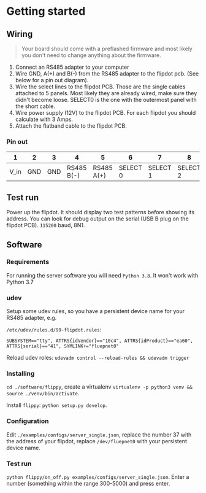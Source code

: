 # Getting started

## Wiring
> Your board should come with a preflashed firmware and most likely you don't need to change anything about the firmware.

1. Connect an RS485 adapter to your computer
2. Wire GND, A(+) and B(-) from the RS485 adapter to the flipdot pcb. (See below for a pin out diagram). 
3. Wire the select lines to the flipdot PCB. Those are the single cables attached to 5 panels. Most likely they are already wired, make sure they didn't become loose. SELECT0 is the one with the outermost panel with the short cable.
4. Wire power supply (12V) to the flipdot PCB. For each flipdot you should calculate with 3 Amps.
5. Attach the flatband cable to the flipdot PCB.

### Pin out
| 1    | 2   | 3   | 4          | 5          | 6        | 7        | 8        | 9        | 10       |
|------|-----|-----|------------|------------|----------|----------|----------|----------|----------|
| V_in | GND | GND | RS485 B(-) | RS485 A(+) | SELECT 0 | SELECT 1 | SELECT 2 | SELECT 3 | SELECT 4 |

## Test run
Power up the flipdot. It should display two test patterns before showing its address.
You can look for debug output on the serial (USB B plug on the flipdot PCB). `115200` baud, 8N1.

## Software
### Requirements
For running the server software you will need `Python 3.8`. It won't work with Python 3.7

### udev
Setup some udev rules, so you have a persistent device name for your RS485 adapter, e.g.

`/etc/udev/rules.d/99-flipdot.rules`:
```
SUBSYSTEM=="tty", ATTRS{idVendor}=="10c4", ATTRS{idProduct}=="ea60", ATTRS{serial}=="41", SYMLINK+="fluepnet0"
```

Reload udev roles: `udevadm control --reload-rules && udevadm trigger`

### Installing
`cd ./software/flippy`, create a virtualenv `virtualenv -p python3 venv && source ./venv/bin/activate`.

Install `flippy`: `python setup.py develop`.

### Configuration
Edit `./examples/configs/server_single.json`, replace the number 37 with the address of your flipdot, replace `/dev/fluepnet0` with your persistent device name.

### Test run
`python flippy/on_off.py examples/configs/server_single.json`.
Enter a number (something within the range 300-5000) and press enter.
